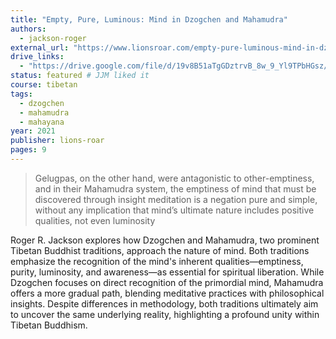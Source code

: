 ```yaml
---
title: "Empty, Pure, Luminous: Mind in Dzogchen and Mahamudra"
authors:
  - jackson-roger
external_url: "https://www.lionsroar.com/empty-pure-luminous-mind-in-dzogchen-and-mahamudra/"
drive_links:
  - "https://drive.google.com/file/d/19v8B51aTgGDztrvB_8w_9_Yl9TPbHGsz/view?usp=sharing"
status: featured # JJM liked it
course: tibetan
tags:
  - dzogchen
  - mahamudra
  - mahayana
year: 2021
publisher: lions-roar
pages: 9
---
```


> Gelugpas, on the other hand, were antagonistic to other-emptiness, and
in their Mahamudra system, the emptiness of mind that must be discovered through insight
meditation is a negation pure and simple, without any implication that mind’s ultimate nature
includes positive qualities, not even luminosity

Roger R. Jackson explores how Dzogchen and Mahamudra, two prominent Tibetan Buddhist traditions, approach the nature of mind. Both traditions emphasize the recognition of the mind's inherent qualities—emptiness, purity, luminosity, and awareness—as essential for spiritual liberation. While Dzogchen focuses on direct recognition of the primordial mind, Mahamudra offers a more gradual path, blending meditative practices with philosophical insights. Despite differences in methodology, both traditions ultimately aim to uncover the same underlying reality, highlighting a profound unity within Tibetan Buddhism. 
